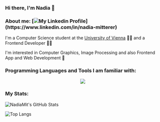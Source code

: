### Hi there, I'm Nadia 👋

### About me: [![My Linkedin Profile](https://img.shields.io/badge/LinkedIn-blue?logo=linkedin&logoColor=white")](https://www.linkedin.com/in/nadia-mitterer)

I'm a Computer Science student at the [University of Vienna](https://www.univie.ac.at/en/) :woman_student: and a Frontend Developer :woman_technologist:

I'm interested in Computer Graphics, Image Processing and also Frontend App and Web Development :rocket:

### Programming Languages and Tools I am familiar with:

<p align="center">
  <a href="https://skillicons.dev">
    <img src="https://skillicons.dev/icons?i=python,java,js,ts,react,cpp,cs" />
  </a>
</p>

### My Stats:

![NadiaMit's GitHub Stats](https://github-readme-stats.vercel.app/api?username=NadiaMit&show_icons=true&hide=prs&rank_icon=github&custom_title=NadiaMit's%20GitHub%20Stats&theme=midnight-purple&include_all_commits=false)

![Top Langs](https://github-readme-stats.vercel.app/api/top-langs/?username=NadiaMit&layout=compact&theme=midnight-purple)
